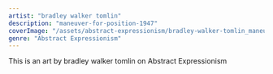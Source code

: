 ```yaml
---
artist: "bradley walker tomlin"
description: "maneuver-for-position-1947"
coverImage: "/assets/abstract-expressionism/bradley-walker-tomlin_maneuver-for-position-1947.jpg"
genre: "Abstract Expressionism"
---
```

This is an art by bradley walker tomlin on Abstract Expressionism

